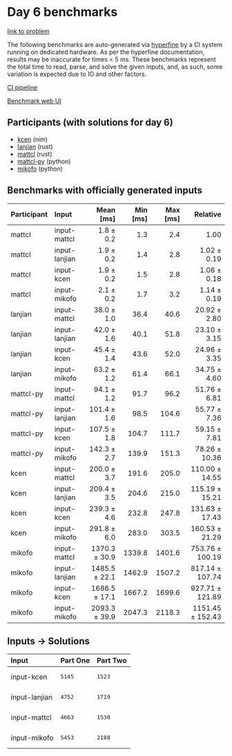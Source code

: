 # Day 6 benchmarks

[link to problem](https://adventofcode.com/2024/day/6)

The following benchmarks are auto-generated via
[hyperfine](https://github.com/sharkdp/hyperfine) by a CI system running on
dedicated hardware. As per the hyperfine documentation, results may be
inaccurate for times < 5 ms. These benchmarks represent the total time to read,
parse, and solve the given inputs, and, as such, some variation is expected due
to IO and other factors.

[CI pipeline](http://ci.papercode.net:8080/teams/main/pipelines/aoc2024)

[Benchmark web UI](https://aoc.ancalagon.black)


## Participants (with solutions for day 6)

- [kcen](https://github.com/kcen/aoc2024) (nim)
- [lanjian](https://github.com/lanjian/aoc-2024) (rust)
- [mattcl](https://github.com/mattcl/aoc2024) (rust)
- [mattcl-py](https://github.com/mattcl/aoc2024-py) (python)
- [mikofo](https://github.com/mikofo/aoc2024) (python)


## Benchmarks with officially generated inputs

| Participant | Input | Mean [ms] | Min [ms] | Max [ms] | Relative |
|:---|:---|---:|---:|---:|---:|
| mattcl | input-mattcl | 1.8 ± 0.2 | 1.3 | 2.4 | 1.00 |
| mattcl | input-lanjian | 1.9 ± 0.2 | 1.4 | 2.8 | 1.02 ± 0.19 |
| mattcl | input-kcen | 1.9 ± 0.2 | 1.5 | 2.8 | 1.06 ± 0.18 |
| mattcl | input-mikofo | 2.1 ± 0.2 | 1.7 | 3.2 | 1.14 ± 0.19 |
| lanjian | input-mattcl | 38.0 ± 1.0 | 36.4 | 40.6 | 20.92 ± 2.80 |
| lanjian | input-lanjian | 42.0 ± 1.6 | 40.1 | 51.8 | 23.10 ± 3.15 |
| lanjian | input-kcen | 45.4 ± 1.4 | 43.6 | 52.0 | 24.96 ± 3.35 |
| lanjian | input-mikofo | 63.2 ± 1.2 | 61.4 | 66.1 | 34.75 ± 4.60 |
| mattcl-py | input-mattcl | 94.1 ± 1.2 | 91.7 | 96.2 | 51.76 ± 6.81 |
| mattcl-py | input-lanjian | 101.4 ± 1.6 | 98.5 | 104.6 | 55.77 ± 7.36 |
| mattcl-py | input-kcen | 107.5 ± 1.8 | 104.7 | 111.7 | 59.15 ± 7.81 |
| mattcl-py | input-mikofo | 142.3 ± 2.7 | 139.9 | 151.3 | 78.26 ± 10.36 |
| kcen | input-mattcl | 200.0 ± 3.7 | 191.6 | 205.0 | 110.00 ± 14.55 |
| kcen | input-lanjian | 209.4 ± 3.5 | 204.6 | 215.0 | 115.19 ± 15.21 |
| kcen | input-kcen | 239.3 ± 4.6 | 232.8 | 247.8 | 131.63 ± 17.43 |
| kcen | input-mikofo | 291.8 ± 6.0 | 283.0 | 303.5 | 160.53 ± 21.29 |
| mikofo | input-mattcl | 1370.3 ± 30.9 | 1339.8 | 1401.6 | 753.76 ± 100.19 |
| mikofo | input-lanjian | 1485.5 ± 22.1 | 1462.9 | 1507.2 | 817.14 ± 107.74 |
| mikofo | input-kcen | 1686.5 ± 17.1 | 1667.2 | 1699.6 | 927.71 ± 121.89 |
| mikofo | input-mikofo | 2093.3 ± 39.9 | 2047.3 | 2118.3 | 1151.45 ± 152.43 |


## Inputs -> Solutions

| Input | Part One | Part Two |
|:---|:---|:---|
|input-kcen|<pre>5145</pre>|<pre>1523</pre>|
|input-lanjian|<pre>4752</pre>|<pre>1719</pre>|
|input-mattcl|<pre>4663</pre>|<pre>1530</pre>|
|input-mikofo|<pre>5453</pre>|<pre>2188</pre>|